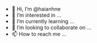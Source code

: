 - 👋 Hi, I’m @haianhne
- 👀 I’m interested in ...
- 🌱 I’m currently learning ...
- 💞️ I’m looking to collaborate on ...
- 📫 How to reach me ...

<!---
haianhne/haianhne is a ✨ special ✨ repository because its `README.md` (this file) appears on your GitHub profile.
You can click the Preview link to take a look at your changes.
--->
